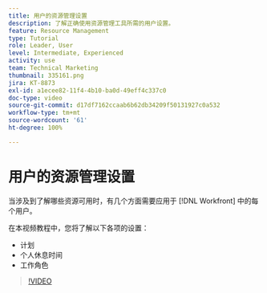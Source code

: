 ```yaml
---
title: 用户的资源管理设置
description: 了解正确使用资源管理工具所需的用户设置。
feature: Resource Management
type: Tutorial
role: Leader, User
level: Intermediate, Experienced
activity: use
team: Technical Marketing
thumbnail: 335161.png
jira: KT-8873
exl-id: a1ecee82-11f4-4b10-ba0d-49eff4c337c0
doc-type: video
source-git-commit: d17df7162ccaab6b62db34209f50131927c0a532
workflow-type: tm+mt
source-wordcount: '61'
ht-degree: 100%

---
```


# 用户的资源管理设置

当涉及到了解哪些资源可用时，有几个方面需要应用于 [!DNL Workfront] 中的每个用户。

在本视频教程中，您将了解以下各项的设置：

* 计划
* 个人休息时间
* 工作角色

>[!VIDEO](https://video.tv.adobe.com/v/335161/?quality=12&learn=on&enablevpops)
